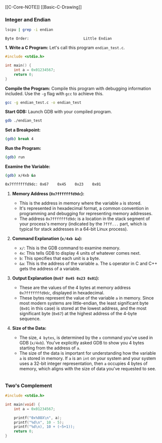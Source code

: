 
[[C-Core-NOTE]]
[[Basic-C-Drawing]]

### Integer and Endian

```bash
lscpu | grep -i endian
```
```plaintext
Byte Order:                         Little Endian
```

**1. Write a C Program:** Let's call this program `endian_test.c`.

```c
#include <stdio.h>

int main() {
    int a = 0x01234567;
    return 0;
}
```

**Compile the Program:** Compile this program with debugging information included. Use the `-g` flag with `gcc` to achieve this.

```bash
gcc -g endian_test.c -o endian_test
```

**Start GDB:** Launch GDB with your compiled program.

```bash
gdb ./endian_test
```

**Set a Breakpoint:**

```bash
(gdb) break 4
```

**Run the Program:**

```bash
(gdb) run
```

**Examine the Variable:**

```bash
(gdb) x/4xb &a
```
```bash
0x7fffffffd9dc: 0x67    0x45    0x23    0x01
```

1. **Memory Address (`0x7fffffffd9dc`):**
    
    - This is the address in memory where the variable `a` is stored.
    - It's represented in hexadecimal format, a common convention in programming and debugging for representing memory addresses.
    - The address `0x7fffffffd9dc` is a location in the stack segment of your process's memory (indicated by the `7fff...` part, which is typical for stack addresses in a 64-bit Linux process).
2. **Command Explanation (`x/4xb &a`):**
    
    - `x/`: This is the GDB command to examine memory.
    - `4x`: This tells GDB to display 4 units of whatever comes next.
    - `b`: This specifies that each unit is a byte.
    - `&a`: This is the address of the variable `a`. The `&` operator in C and C++ gets the address of a variable.
3. **Output Explanation (`0x67 0x45 0x23 0x01`):**
    
    - These are the values of the 4 bytes at memory address `0x7fffffffd9dc`, displayed in hexadecimal.
    - These bytes represent the value of the variable `a` in memory. Since most modern systems are little-endian, the least significant byte (`0x01` in this case) is stored at the lowest address, and the most significant byte (`0x67`) at the highest address of the 4-byte sequence.
4. **Size of the Data:**
    
    - The size, `4 bytes`, is determined by the `x` command you've used in GDB (`x/4xb`). You've explicitly asked GDB to show you 4 bytes starting from the address of `a`.
    - The size of the data is important for understanding how the variable `a` is stored in memory. If `a` is an `int` on your system and your system uses a 32-bit integer representation, then `a` occupies 4 bytes of memory, which aligns with the size of data you've requested to see.

```c

```
### Two's Complement

```c
#include <stdio.h>

int main(void) {
	int a = 0x01234567;

	printf("0x%08X\n", a);
	printf("%d\n", 10 - 5);
	printf("%d\n), 10 + (~5+1));
	return 0;
}
```